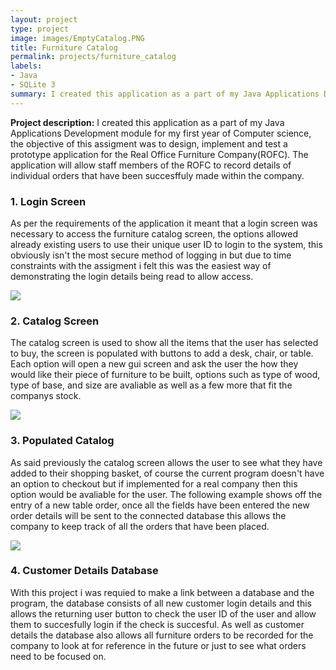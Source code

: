 ```yaml
---
layout: project
type: project
image: images/EmptyCatalog.PNG
title: Furniture Catalog
permalink: projects/furniture_catalog
labels:
- Java
- SQLite 3
summary: I created this application as a part of my Java Applications Development module for my first year of Computer science
---
```


**Project description:** I created this application as a part of my Java Applications Development module for my first year of Computer science, the objective of this assigment was to design, implement and test a prototype application for the Real Office Furniture Company(ROFC). The application will allow staff members of the ROFC to record details of individual orders that have been succesffuly made within the company.

### 1. Login Screen
As per the requirements of the application it meant that a login screen was necessary to access the furniture catalog screen, the options allowed already existing users to use their unique user ID to login to the system, this obviously isn't the most secure method of logging in but due to time constraints with the assigment i felt this was the easiest way of demonstrating the login details being read to allow access.

<img src = "https://Dommett97.github.io/images/LoginScreen.PNG"/>


### 2. Catalog Screen
The catalog screen is used to show all the items that the user has selected to buy, the screen is populated with buttons to add a desk, chair, or table. Each option will open a new gui screen and ask the user the how they would like their piece of furniture to be built, options such as type of wood, type of base, and size are avaliable as well as a few more that fit the companys stock.

<img src = "https://Dommett97.github.io/images/EmptyCatalog.PNG"/>

### 3. Populated Catalog
As said previously the catalog screen allows the user to see what they have added to their shopping basket, of course the current program doesn't have an option to checkout but if implemented for a real company then this option would be avaliable for the user. The following example shows off the entry of a new table order, once all the fields have been entered the new order details will be sent to the connected database this allows the company to keep track of all the orders that have been placed.

<img src = "https://Dommett97.github.io/images/PopulatedCatalog.PNG"/>

### 4. Customer Details Database
With this project i was requied to make a link between a database and the program, the database consists of all new customer login details and this allows the returning user button to check the user ID of the user and allow them to succesfully login if the check is succesful. As well as customer details the database also allows all furniture orders to be recorded for the company to look at for reference in the future or just to see what orders need to be focused on.






